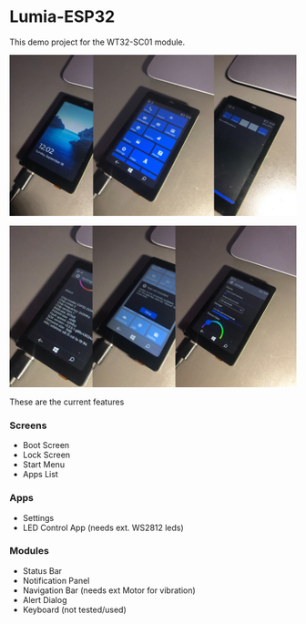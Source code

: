 # Lumia-ESP32
This demo project for the WT32-SC01 module.


![1](1.png?raw=true "1")

![2](2.png?raw=true "2")

These are the current features
### Screens
- Boot Screen
- Lock Screen
- Start Menu
- Apps List
### Apps
- Settings
- LED Control App (needs ext. WS2812 leds)
### Modules
- Status Bar
- Notification Panel
- Navigation Bar (needs ext Motor for vibration)
- Alert Dialog
- Keyboard (not tested/used)
